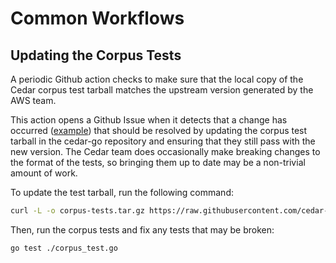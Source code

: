 # Common Workflows

## Updating the Corpus Tests

A periodic Github action checks to make sure that the local copy of the Cedar corpus test tarball matches the upstream version generated by the AWS team.

This action opens a Github Issue when it detects that a change has occurred ([example](https://github.com/cedar-policy/cedar-go/issues/52)) that should be resolved by updating the corpus test tarball in the cedar-go repository and ensuring that they still pass with the new version. The Cedar team does occasionally make breaking changes to the format of the tests, so bringing them up to date may be a non-trivial amount of work.

To update the test tarball, run the following command:

```bash
curl -L -o corpus-tests.tar.gz https://raw.githubusercontent.com/cedar-policy/cedar-integration-tests/main/corpus-tests.tar.gz
```

Then, run the corpus tests and fix any tests that may be broken:

```bash
go test ./corpus_test.go
```